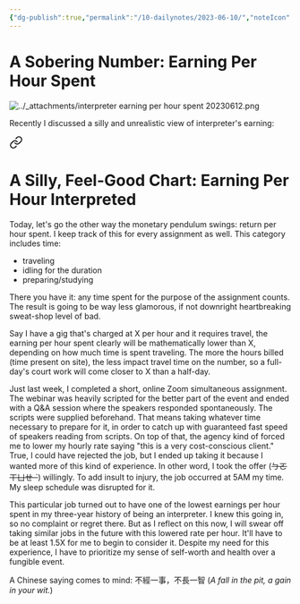 ```yaml
---
{"dg-publish":true,"permalink":"/10-dailynotes/2023-06-10/","noteIcon":"2"}
---
```


# A Sobering Number: Earning Per Hour Spent

![../_attachments/interpreter earning per hour spent 20230612.png](/img/user/_attachments/interpreter%20earning%20per%20hour%20spent%2020230612.png)

Recently I discussed a silly and unrealistic view of interpreter's earning: 
<div class="transclusion internal-embed is-loaded"><a class="markdown-embed-link" href="/10-dailynotes/2023-05-31/#ab753c" aria-label="Open link"><svg xmlns="http://www.w3.org/2000/svg" width="24" height="24" viewBox="0 0 24 24" fill="none" stroke="currentColor" stroke-width="2" stroke-linecap="round" stroke-linejoin="round" class="svg-icon lucide-link"><path d="M10 13a5 5 0 0 0 7.54.54l3-3a5 5 0 0 0-7.07-7.07l-1.72 1.71"></path><path d="M14 11a5 5 0 0 0-7.54-.54l-3 3a5 5 0 0 0 7.07 7.07l1.71-1.71"></path></svg></a><div class="markdown-embed">



# A Silly, Feel-Good Chart: Earning Per Hour Interpreted

</div></div>

Today, let's go the other way the monetary pendulum swings: return per hour spent. I keep track of this for every assignment as well. This category includes time:
- traveling
- idling for the duration
- preparing/studying

There you have it: any time spent for the purpose of the assignment counts. The result is going to be way less glamorous, if not downright heartbreaking sweat-shop level of bad. 

Say I have a gig that's charged at X per hour and it requires travel, the earning per hour spent clearly will be mathematically lower than X, depending on how much time is spent traveling. The more the hours billed (time present on site), the less impact travel time on the number, so a full-day's court work will come closer to X than a half-day.

Just last week, I completed a short, online Zoom simultaneous assignment. The webinar was heavily scripted for the better part of the event and ended with a Q&A session where the speakers responded spontaneously. The scripts were supplied beforehand. That means taking whatever time necessary to prepare for it, in order to catch up with guaranteed fast speed of speakers reading from scripts. On top of that, the agency kind of forced me to lower my hourly rate saying "this is a very cost-conscious client." True, I could have rejected the job, but I ended up taking it because I wanted more of this kind of experience. In other word, I took the offer (~~ㄅㄛ  ㄒㄩㄝ ˋ~~) willingly. To add insult to injury, the job occurred at 5AM my time. My sleep schedule was disrupted for it.

This particular job turned out to have one of the lowest earnings per hour spent in my three-year history of being an interpreter. I knew this going in, so no complaint or regret there. But as I reflect on this now, I will swear off taking similar jobs in the future with this lowered rate per hour. It'll have to be at least 1.5X for me to begin to consider it. Despite my need for this experience, I have to prioritize my sense of self-worth and health over a fungible event.

A Chinese saying comes to mind: 不經一事，不長一智 (*A fall in the pit, a gain in your wit.*)